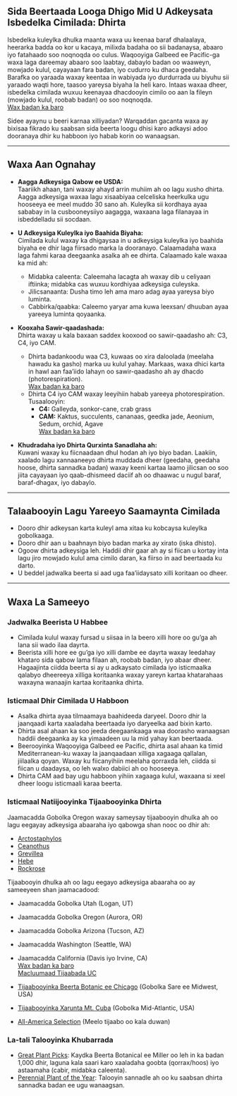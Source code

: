 ## Sida Beertaada Looga Dhigo Mid U Adkeysata Isbedelka Cimilada: Dhirta

Isbedelka kuleylka dhulka maanta waxa uu keenaa baraf dhalaalaya, heerarka badda oo kor u kacaya, milixda badaha oo sii badanaysa, abaaro iyo fatahaado soo noqnoqda oo culus. Waqooyiga Galbeed ee Pacific-ga waxa laga dareemay abaaro soo laabtay, dabaylo badan oo waaweyn, mowjado kulul, cayayaan fara badan, iyo cudurro ku dhaca geedaha. Barafka oo yaraada waxay keentaa in wabiyada iyo durdurrada uu biyuhu sii yaraado waqti hore, taasoo yareysa biyaha la heli karo. Intaas waxaa dheer, isbedelka cimilada wuxuu keenayaa dhacdooyin cimilo oo aan la fileyn (mowjado kulul, roobab badan) oo soo noqnoqda.  
[Wax badan ka baro](https://blogs.oregonstate.edu/occri/oregon-climate-assessments/)

Sidee ayaynu u beeri karnaa xilliyadan? Warqaddan gacanta waxa ay bixisaa fikrado ku saabsan sida beerta loogu dhisi karo adkaysi adoo dooranaya dhir ku habboon iyo habab korin oo wanaagsan.

---

## Waxa Aan Ognahay

- **Aagga Adkeysiga Qabow ee USDA:**  
  Taariikh ahaan, tani waxay ahayd arrin muhiim ah oo lagu xusho dhirta. Aagga adkeysiga waxaa lagu xisaabiyaa celceliska heerkulka ugu hooseeya ee meel muddo 30 sano ah. Kuleylka sii kordhaya ayaa sababay in la cusbooneysiiyo aagagga, waxaana laga filanayaa in isbeddelladu sii socdaan.

- **U Adkeysiga Kuleylka iyo Baahida Biyaha:**  
  Cimilada kulul waxay ka dhigaysaa in u adkeysiga kuleylka iyo baahida biyaha ee dhir laga fiirsado marka la dooranayo. Calaamadaha waxa laga fahmi karaa deegaanka asalka ah ee dhirta. Calaamado kale waxaa ka mid ah:  
  - Midabka caleenta: Caleemaha lacagta ah waxay dib u celiyaan iftiinka; midabka cas wuxuu kordhiyaa adkeysiga culeyska.  
  - Jilicsanaanta: Dusha timo leh ama maro adag ayaa yareysa biyo luminta.  
  - Cabbirka/qaabka: Caleemo yaryar ama kuwa leexsan/ dhuuban ayaa yareeya luminta qoyaanka.

- **Kooxaha Sawir-qaadashada:**  
  Dhirta waxay u kala baxaan saddex kooxood oo sawir-qaadasho ah: C3, C4, iyo CAM.  
  - Dhirta badankoodu waa C3, kuwaas oo xira daloolada (meelaha hawadu ka gasho) marka uu kulul yahay. Markaas, waxa dhici karta in hawl aan faa’iido lahayn oo sawir-qaadasho ah ay dhacdo (photorespiration).  
    [Wax badan ka baro](https://ripe.illinois.edu/blog/difference-between-c3-and-c4-plants)  
  - Dhirta C4 iyo CAM waxay leeyihiin habab yareeya photorespiration. Tusaalooyin:  
    - **C4:** Galleyda, sonkor-cane, crab grass  
    - **CAM:** Kaktus, succulents, cananaas, geedka jade, Aeonium, Sedum, orchid, Agave  
    [Wax badan ka baro](https://askabiologist.asu.edu/cam-plants)

- **Khudradaha iyo Dhirta Qurxinta Sanadlaha ah:**  
  Kuwani waxay ku fiicnaadaan dhul hodan ah iyo biyo badan. Laakiin, xaalado lagu xannaaneeyo dhirta muddada dheer (geedaha, geedaha hoose, dhirta sannadka badan) waxay keeni kartaa laamo jilicsan oo soo jiita cayayaan iyo qaab-dhismeed daciif ah oo dhaawac u nugul baraf, baraf-dhagax, iyo dabaylo.

---

## Talaabooyin Lagu Yareeyo Saamaynta Cimilada

- Dooro dhir adkeysan karta kuleyl ama xitaa ku kobcaysa kuleylka gobolkaaga.
- Dooro dhir aan u baahnayn biyo badan marka ay xirato (iska dhisto).
- Ogoow dhirta adkeysiga leh. Haddii dhir gaar ah ay si fiican u kortay inta lagu jiro mowjado kulul ama cimilo daran, ka fiirso in aad beertaada ku darto.
- U beddel jadwalka beerta si aad uga faa’iidaysato xilli koritaan oo dheer.

---

## Waxa La Sameeyo

### Jadwalka Beerista U Habbee

- Cimilada kulul waxay fursad u siisaa in la beero xilli hore oo gu’ga ah lana sii wado ilaa dayrta.
- Beerista xilli hore ee gu’ga iyo xilli dambe ee dayrta waxay leedahay khataro sida qabow lama filaan ah, roobab badan, iyo abaar dheer. Hagaajinta ciidda beerta si ay u adkaysato cimilada iyo isticmaalka qalabyo dheereeya xilliga koritaanka waxay yareyn kartaa khatarahaas waxayna wanaajin kartaa koritaanka dhirta.

### Isticmaal Dhir Cimilada U Habboon

- Asalka dhirta ayaa tilmaamaya baahideeda daryeel. Dooro dhir la jaanqaadi karta xaaladaha beertaada iyo daryeelka aad bixin karto.
- Dhirta asal ahaan ka soo jeeda deegaankaaga waa doorasho wanaagsan haddii deegaanka ay ka yimaadeen uu la mid yahay kan beertaada.
- Beerooyinka Waqooyiga Galbeed ee Pacific, dhirta asal ahaan ka timid Mediterranean-ku waxay la jaanqaadaan xilliga xagaaga qallalan, jiilaalka qoyan. Waxay ku fiicanyihiin meelaha qorraxda leh, ciidda si fiican u daadaysa, oo leh walxo dabiici ah oo hooseeya.
- Dhirta CAM aad bay ugu habboon yihiin xagaaga kulul, waxaana si xeel dheer loogu isticmaali karaa beerta.

### Isticmaal Natiijooyinka Tijaabooyinka Dhirta


Jaamacadda Gobolka Oregon waxay sameysay tijaabooyin dhulka ah oo lagu eegayay adkeysiga abaaraha iyo qabowga shan nooc oo dhir ah:

- [Arctostaphylos](https://agsci.oregonstate.edu/arctostaphylos-manzanita-evaluation-western-oregon)
- [Ceanothus](https://agsci.oregonstate.edu/ceanothus-evaluation-landscapes-western-oregon)
- [Grevillea](https://agsci.oregonstate.edu/evaluating-grevillea-western-oregon)
- [Hebe](https://agsci.oregonstate.edu/hebe-landscape-evaluation)
- [Rockrose](https://agsci.oregonstate.edu/rockrose-cistus-spp-and-halimium-spp-evaluation-western-oregon)


Tijaabooyin dhulka ah oo lagu eegayo adkeysiga abaaraha oo ay sameeyeen shan jaamacadood:

- Jaamacadda Gobolka Utah (Logan, UT)
- Jaamacadda Gobolka Oregon (Aurora, OR)
- Jaamacadda Gobolka Arizona (Tucson, AZ)
- Jaamacadda Washington (Seattle, WA)
- Jaamacadda California (Davis iyo Irvine, CA)  
  [Wax badan ka baro](https://botanicgardens.uw.edu/science-conservation/climate-ready-plants/)  
  [Macluumaad Tijaabada UC](https://ucanr.edu/sites/UCLPIT/)


- [Tijaabooyinka Beerta Botanic ee Chicago](https://my.chicagobotanic.org/category/science_conservation/plant_evaluation/) (Gobolka Sare ee Midwest, USA)
- [Tijaabooyinka Xarunta Mt. Cuba](https://mtcubacenter.org/research/trial-garden/) (Gobolka Mid-Atlantic, USA)
- [All-America Selection](https://all-americaselections.org/about-aas-winners/) (Meelo tijaabo oo kala duwan)

### La-tali Talooyinka Khubarrada

- [Great Plant Picks](https://greatplantpicks.org/): Kaydka Beerta Botanical ee Miller oo leh in ka badan 1,000 dhir, laguna kala saari karo xaaladaha goobta (qorrax/hoos) iyo astaamaha (cabir, midabka caleenta).
- [Perennial Plant of the Year](https://perennialplant.org/page/PPOY): Talooyin sannadle ah oo ku saabsan dhirta sannadka badan ee ugu wanaagsan.
